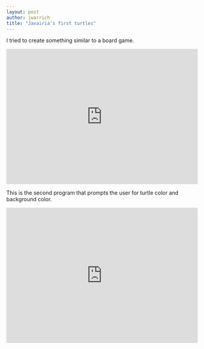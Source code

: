 ```yaml
---
layout: post
author: jwarrich
title: "Javairia's first turtles"
---
```


I tried to create something similar to a board game. 
<iframe src="https://trinket.io/embed/python/d381907f5a" width="100%" height="356" frameborder="0" marginwidth="0" marginheight="0" allowfullscreen></iframe>

This is the second program that prompts the user for turtle color and background color.
<iframe src="https://trinket.io/embed/python/6f2e9a7bba" width="100%" height="356" frameborder="0" marginwidth="0" marginheight="0" allowfullscreen></iframe>
